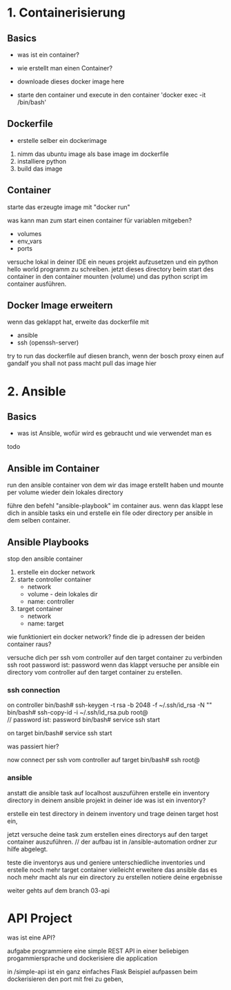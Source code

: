 # 1. Containerisierung

## Basics 
- was ist ein container? 
- wie erstellt man einen Container? 

- downloade dieses docker image <insert ubuntu> here 
- starte den container und execute in den container  'docker exec -it <name> /bin/bash' 

## Dockerfile
- erstelle selber ein dockerimage 

1. nimm das ubuntu image als base image im dockerfile 
2. installiere python 
4. build das image 

## Container 
starte das erzeugte image mit "docker run" 

was kann man zum start einen container für variablen mitgeben?
- volumes 
- env_vars
- ports

versuche lokal in deiner IDE ein neues projekt aufzusetzen und ein python hello world programm zu schreiben.
jetzt dieses directory beim start des container in den container mounten (volume)
und das python script im container ausführen. 

## Docker Image erweitern 
wenn das geklappt hat, erweite das dockerfile mit 
- ansible
- ssh (openssh-server) 

try to run das dockerfile auf diesen branch, wenn der bosch proxy einen auf gandalf you shall not pass macht
pull das image hier <ubuntu-ansible-image>


# 2. Ansible 

## Basics 
- was ist Ansible, wofür wird es gebraucht und wie verwendet man es 

todo 

## Ansible im Container 
run den ansible container von dem wir das image erstellt haben und mounte per volume wieder dein lokales directory 

führe den befehl "ansible-playbook" im container aus. 
wenn das klappt lese dich in ansible tasks ein und erstelle ein file oder directory per ansible in dem selben container. 

## Ansible Playbooks 
stop den ansible container 

1. erstelle ein docker network 
2. starte controller container
   - network 
   - volume - dein lokales dir 
   - name: controller 
3. target container
   - network 
   - name: target 

wie funktioniert ein docker network? 
finde die ip adressen der beiden container raus? 

versuche dich per ssh vom controller auf den target container zu verbinden 
ssh root password ist: password 
wenn das klappt versuche per ansible ein directory vom controller auf den target container zu erstellen. 

### ssh connection 
on controller 
bin/bash# ssh-keygen -t rsa -b 2048 -f ~/.ssh/id_rsa -N ""
bin/bash# ssh-copy-id -i ~/.ssh/id_rsa.pub root@<target-name>  
// password ist: password 
bin/bash# service ssh start 

on target 
bin/bash# service ssh start 

was passiert hier? 

now connect per ssh vom controller auf target
bin/bash# ssh root@<target-name> 

### ansible 
anstatt die ansible task auf localhost auszuführen
erstelle ein inventory directory in deinem ansible projekt in deiner ide 
was ist ein inventory?

erstelle ein test directory in deinem inventory und trage deinen target host ein,

jetzt versuche deine task zum erstellen eines directorys auf den target container auszuführen. 
// der aufbau ist in /ansible-automation ordner zur hilfe abgelegt. 

teste die inventorys aus und geniere unterschiedliche inventories und erstelle noch mehr target container 
vielleicht erweitere das ansible das es noch mehr macht als nur ein directory zu erstellen 
notiere deine ergebnisse 

weiter gehts auf dem branch 03-api 

# API Project
was ist eine API?

aufgabe programmiere eine simple REST API in einer beliebigen progammiersprache
und dockerisiere die application 

in /simple-api ist ein ganz einfaches Flask Beispiel 
aufpassen beim dockerisieren den port mit frei zu geben, 


